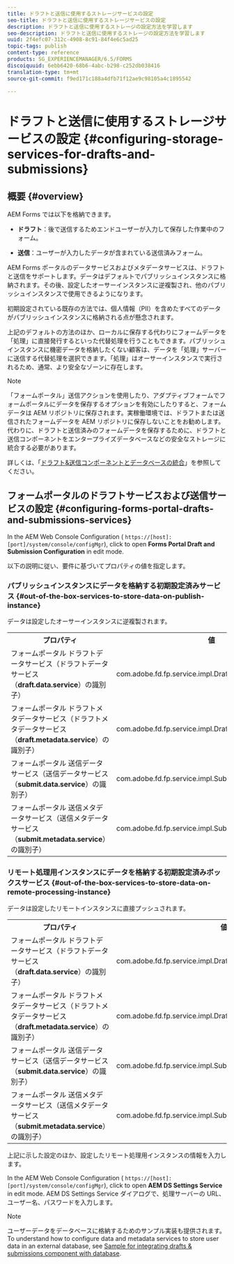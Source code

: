 ```yaml
---
title: ドラフトと送信に使用するストレージサービスの設定
seo-title: ドラフトと送信に使用するストレージサービスの設定
description: ドラフトと送信に使用するストレージの設定方法を学習します
seo-description: ドラフトと送信に使用するストレージの設定方法を学習します
uuid: 2f4efc07-312c-4908-8c91-84f4e6c5ad25
topic-tags: publish
content-type: reference
products: SG_EXPERIENCEMANAGER/6.5/FORMS
discoiquuid: 6ebb6420-68b6-4abc-b298-c252db038416
translation-type: tm+mt
source-git-commit: f9ed171c188a4dfb71f12ae9c98105a4c1895542

---
```



# ドラフトと送信に使用するストレージサービスの設定 {#configuring-storage-services-for-drafts-and-submissions}

## 概要 {#overview}

AEM Forms では以下を格納できます。

* **ドラフト**：後で送信するためエンドユーザーが入力して保存した作業中のフォーム。

* **送信**：ユーザーが入力したデータが含まれている送信済みフォーム。

AEM Forms ポータルのデータサービスおよびメタデータサービスは、ドラフトと送信をサポートします。データはデフォルトでパブリッシュインスタンスに格納されます。その後、設定したオーサーインスタンスに逆複製され、他のパブリッシュインスタンスで使用できるようになります。

初期設定されている既存の方法では、個人情報（PII）を含めたすべてのデータがパブリッシュインスタンスに格納される点が懸念されます。

上記のデフォルトの方法のほか、ローカルに保存する代わりにフォームデータを「処理」に直接発行するといった代替処理を行うこともできます。パブリッシュインスタンスに機密データを格納したくない顧客は、データを「処理」サーバーに送信する代替処理を選択できます。「処理」はオーサーインスタンスで実行されるため、通常、より安全なゾーンに存在します。

>[!NOTE]
>
>「フォームポータル」送信アクションを使用したり、アダプティブフォームでフォームポータルにデータを保存するオプションを有効にしたりすると、フォームデータは AEM リポジトリに保存されます。実稼働環境では、ドラフトまたは送信されたフォームデータを AEM リポジトリに保存しないことをお勧めします。代わりに、ドラフトと送信済みのフォームデータを保存するために、ドラフトと送信コンポーネントをエンタープライズデータベースなどの安全なストレージに統合する必要があります。
>
>詳しくは、「[ドラフト&amp;送信コンポーネントとデータベースの統合](/help/forms/using/integrate-draft-submission-database.md)」を参照してください。

## フォームポータルのドラフトサービスおよび送信サービスの設定 {#configuring-forms-portal-drafts-and-submissions-services}

In the AEM Web Console Configuration ( `https://[host]:[port]/system/console/configMgr`), click to open **Forms Portal Draft and Submission Configuration** in edit mode.

以下の説明に従い、要件に基づいてプロパティの値を指定します。

### パブリッシュインスタンスにデータを格納する初期設定済みサービス {#out-of-the-box-services-to-store-data-on-publish-instance}

データは設定したオーサーインスタンスに逆複製されます。

<table>
 <tbody>
  <tr>
   <th>プロパティ</th>
   <th>値</th>
  </tr>
  <tr>
   <td>フォームポータル ドラフトデータサービス（ドラフトデータサービス（<strong>draft.data.service</strong>）の識別子）</td>
   <td>com.adobe.fd.fp.service.impl.DraftDataServiceImpl<br /> </td>
  </tr>
  <tr>
   <td>フォームポータル ドラフトメタデータサービス（ドラフトメタデータサービス（<strong>draft.metadata.service</strong>）の識別子）</td>
   <td>com.adobe.fd.fp.service.impl.DraftMetadataServiceImpl<br /> </td>
  </tr>
  <tr>
   <td>フォームポータル 送信データサービス（送信データサービス（<strong>submit.data.service</strong>）の識別子）</td>
   <td>com.adobe.fd.fp.service.impl.SubmitDataServiceImpl<br /> </td>
  </tr>
  <tr>
   <td>フォームポータル 送信メタデータサービス（送信メタデータサービス（<strong>submit.metadata.service</strong>）の識別子）</td>
   <td>com.adobe.fd.fp.service.impl.SubmitMetadataServiceImpl<br /> </td>
  </tr>
 </tbody>
</table>

### リモート処理用インスタンスにデータを格納する初期設定済みボックスサービス {#out-of-the-box-services-to-store-data-on-remote-processing-instance}

データは設定したリモートインスタンスに直接プッシュされます。

<table>
 <tbody>
  <tr>
   <th>プロパティ</th>
   <th>値</th>
  </tr>
  <tr>
   <td>フォームポータル ドラフトデータサービス（ドラフトデータサービス（<strong>draft.data.service</strong>）の識別子）</td>
   <td>com.adobe.fd.fp.service.impl.DraftDataServiceRemoteImpl<br /> </td>
  </tr>
  <tr>
   <td>フォームポータル ドラフトメタデータサービス（ドラフトメタデータサービス（<strong>draft.metadata.service</strong>）の識別子）</td>
   <td>com.adobe.fd.fp.service.impl.DraftMetadataServiceRemoteImpl<br /> </td>
  </tr>
  <tr>
   <td>フォームポータル 送信データサービス（送信データサービス（<strong>submit.data.service</strong>）の識別子）</td>
   <td>com.adobe.fd.fp.service.impl.SubmitDataServiceRemoteImpl<br /> </td>
  </tr>
  <tr>
   <td>フォームポータル 送信メタデータサービス（送信メタデータサービス（<strong>submit.metadata.service</strong>）の識別子）</td>
   <td>com.adobe.fd.fp.service.impl.SubmitMetadataServiceRemoteImpl<br /> </td>
  </tr>
 </tbody>
</table>

上記に示した設定のほか、設定したリモート処理用インスタンスの情報を入力します。

In the AEM Web Console Configuration ( `https://[host]:[port]/system/console/configMgr`), click to open **AEM DS Settings Service** in edit mode. AEM DS Settings Service ダイアログで、処理サーバーの URL、ユーザー名、パスワードを入力します。

>[!NOTE]
>
>ユーザーデータをデータベースに格納するためのサンプル実装も提供されます。To understand how to configure data and metadata services to store user data in an external database, see [Sample for integrating drafts &amp; submissions component with database](/help/forms/using/integrate-draft-submission-database.md).

